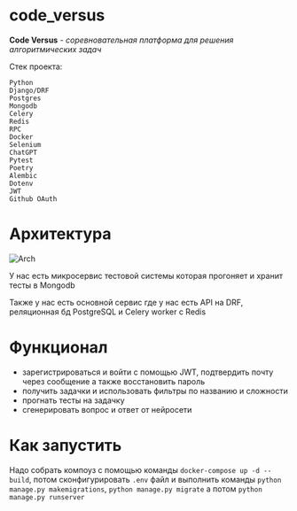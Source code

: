 # code_versus

**Code Versus** - *соревновательная платформа для решения алгоритмических задач*

Стек проекта: 

    Python
    Django/DRF
    Postgres
    Mongodb
    Celery
    Redis
    RPC
    Docker
    Selenium
    ChatGPT
    Pytest
    Poetry
    Alembic
    Dotenv
    JWT
    Github OAuth

# Архитектура 

![Arch]( https://sun9-21.userapi.com/impg/WDVZ5y5upL70utvIG-LETdeO1rOVyUK6EYoUVg/PMivWRY-hLk.jpg?size=2560x1386&quality=96&sign=2652d33914068c12426f5eeceb3bbb42&type=album )

У нас есть микросервис тестовой системы которая прогоняет и хранит тесты в Mongodb

Также у нас есть основной сервис где у нас есть API на DRF, реляционная бд PostgreSQL и Celery worker с Redis

# Функционал
 - зарегистрироваться и войти с помощью JWT, подтвердить почту через сообщение а также восстановить пароль
 - получить задачки и использовать фильтры по названию и сложности
 - прогнать тесты на задачку
 - сгенерировать вопрос и ответ от нейросети

# Как запустить

Надо собрать компоуз с помощью команды `docker-compose up -d --build`, потом сконфигурировать `.env` файл и выполнить команды `python manage.py makemigrations`, `python manage.py migrate` а потом `python manage.py runserver`


    
    

